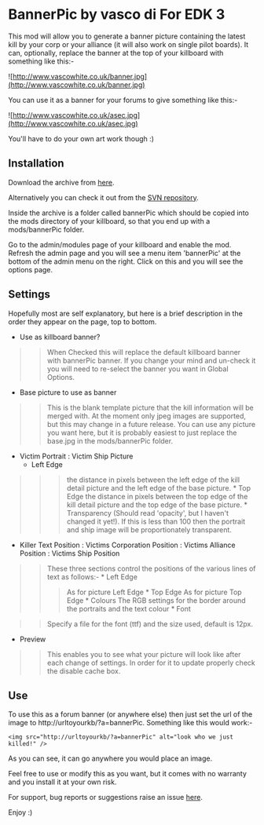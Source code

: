 # BannerPic by vasco di For EDK 3 #

This mod will allow you to generate a banner picture containing the latest kill by your corp or your alliance (it will also work on single pilot boards).
It can, optionally, replace the banner at the top of your killboard with something like this:-

![http://www.vascowhite.co.uk/banner.jpg](http://www.vascowhite.co.uk/banner.jpg)

You can use it as a banner for your forums to give something like this:-

![http://www.vascowhite.co.uk/asec.jpg](http://www.vascowhite.co.uk/asec.jpg)

You'll have to do your own art work though :)

## Installation ##

Download the archive from [here](http://code.google.com/p/evedev-kb-mod-bannerpic/).

Alternatively you can check it out from the [SVN repository](http://evedev-kb-mod-bannerpic.googlecode.com/svn/trunk/).

Inside the archive is a folder called bannerPic which should be copied into the mods directory of your killboard, so that you end up with a mods/bannerPic folder.

Go to the admin/modules page of your killboard and enable the mod.
Refresh the admin page and you will see a menu item 'bannerPic' at the bottom of the admin menu on the right. Click on this and you will see the options page.

## Settings ##
Hopefully most are self explanatory, but here is a brief description in the order they appear on the page, top to bottom.

  * Use as killboard banner?
> > When Checked this will replace the default killboard banner with bannerPic banner.
> > If you change your mind and un-check it you will need to re-select the banner you want in Global Options.
  * Base picture to use as banner
> > This is the blank template picture that the kill information will be merged with. At the moment only jpeg images are supported, but this may change in a future release. You can use any picture you want here, but it is probably easiest to just replace the base.jpg in the mods/bannerPic folder.
  * Victim Portrait : Victim Ship Picture
    * Left Edge
> > > the distance in pixels between the left edge of the kill detail picture and the left edge of the base picture.
    * Top Edge
> > > the distance in pixels between the top edge of the kill detail picture and the top edge of the base picture.
    * Transparency (Should read 'opacity', but I haven't changed it yet!).
> > > If this is less than 100 then the portrait and ship image will be proportionately transparent.
  * Killer Text Position : Victims Corporation Position : Victims Alliance Position : Victims Ship Position

> > These three sections control the positions of the various lines of text as follows:-
    * Left Edge
> > > As for picture Left Edge
    * Top Edge
> > > As for picture Top Edge
    * Colours
> > > The RGB settings for the border around the portraits and the text colour
    * Font

> > Specify a file for the font (ttf) and the size used, default is 12px.
  * Preview
> > This enables you to see what your picture will look like after each change of settings. In order for it to update properly check the disable cache box.

## Use ##
To use this as a forum banner (or anywhere else) then just set the url of the image to http://urltoyourkb/?a=bannerPic.
Something like this would work:-

`<img src="http://urltoyourkb/?a=bannerPic" alt="look who we just killed!" />`

As you can see, it can go anywhere you would place an image.


Feel free to use or modify this as you want, but it comes with no warranty and you install it at your own risk.

For support, bug reports or suggestions raise an issue [here](http://code.google.com/p/evedev-kb-mod-bannerpic/issues/list).

Enjoy :)